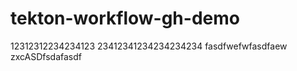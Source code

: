 # tekton-workflow-gh-demo

12312312234234123
23412341234234234234
fasdfwefwfasdfaew
zxcASDfsdafasdf
